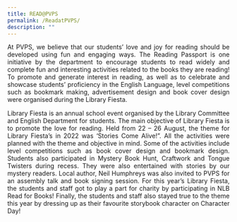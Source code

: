 ```yaml
---
title: READ@PVPS
permalink: /ReadatPVPS/
description: ""
---
```

<p align="justify">At PVPS, we believe that our students’ love and joy for reading should be developed using fun and engaging ways. The Reading Passport is one initiative by the department to encourage students to read widely and complete fun and interesting activities related to the books they are reading! To promote and generate interest in reading, as well as to celebrate and showcase students’ proficiency in the English Language, level competitions such as bookmark making, advertisement design and book cover design were organised during the Library Fiesta. </p>

<p align="justify">Library Fiesta is an annual school event organised by the Library Committee and English Department for students. The main objective of Library Fiesta is to promote the love for reading. Held from 22 – 26 August, the theme for Library Fiesta’s in 2022 was ‘Stories Come Alive!”. All the activities were planned with the theme and objective in mind. Some of the activities include level competitions such as book cover design and bookmark design. Students also participated in Mystery Book Hunt, Craftwork and Tongue Twisters during recess. They were also entertained with stories by our mystery readers. Local author, Neil Humphreys was also invited to PVPS for an assembly talk and book signing session. For this year’s Library Fiesta, the students and staff got to play a part for charity by participating in NLB Read for Books! Finally, the students and staff also stayed true to the theme this year by dressing up as their favourite storybook character on Character Day!</p>